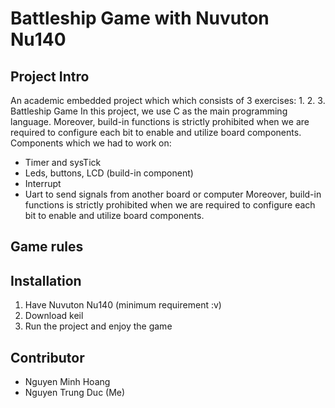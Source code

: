 # Battleship Game with Nuvuton Nu140
## Project Intro
An academic embedded project which which consists of 3 exercises:
1. 
2. 
3. Battleship Game
In this project, we use C as the main programming language. Moreover, build-in functions is strictly prohibited when we are required to configure each bit to enable and utilize board components. Components which we had to work on:
- Timer and sysTick
- Leds, buttons, LCD (build-in component)
- Interrupt
- Uart to send signals from another board or computer
Moreover, build-in functions is strictly prohibited when we are required to configure each bit to enable and utilize board components. 
## Game rules
## Installation 
1. Have Nuvuton Nu140 (minimum requirement :v)
2. Download keil
3. Run the project and enjoy the game
## Contributor
- Nguyen Minh Hoang
- Nguyen Trung Duc (Me)
